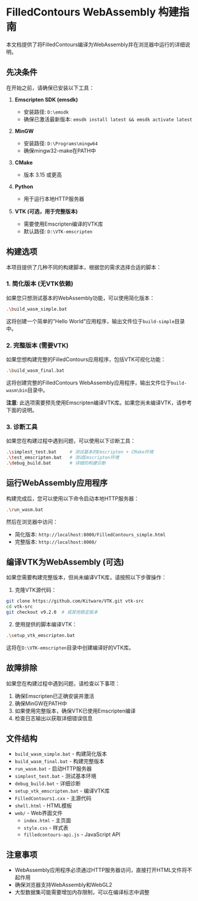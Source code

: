 # FilledContours WebAssembly 构建指南

本文档提供了将FilledContours编译为WebAssembly并在浏览器中运行的详细说明。

## 先决条件

在开始之前，请确保已安装以下工具：

1. **Emscripten SDK (emsdk)**
   - 安装路径: `D:\emsdk`
   - 确保已激活最新版本: `emsdk install latest && emsdk activate latest`

2. **MinGW**
   - 安装路径: `D:\Programs\mingw64`
   - 确保mingw32-make在PATH中

3. **CMake**
   - 版本 3.15 或更高

4. **Python**
   - 用于运行本地HTTP服务器

5. **VTK (可选，用于完整版本)**
   - 需要使用Emscripten编译的VTK库
   - 默认路径: `D:\VTK-emscripten`

## 构建选项

本项目提供了几种不同的构建脚本，根据您的需求选择合适的脚本：

### 1. 简化版本 (无VTK依赖)

如果您只想测试基本的WebAssembly功能，可以使用简化版本：

```bash
.\build_wasm_simple.bat
```

这将创建一个简单的"Hello World"应用程序，输出文件位于`build-simple`目录中。

### 2. 完整版本 (需要VTK)

如果您想构建完整的FilledContours应用程序，包括VTK可视化功能：

```bash
.\build_wasm_final.bat
```

这将创建完整的FilledContours WebAssembly应用程序，输出文件位于`build-wasm\bin`目录中。

**注意**: 此选项需要预先使用Emscripten编译VTK库。如果您尚未编译VTK，请参考下面的说明。

### 3. 诊断工具

如果您在构建过程中遇到问题，可以使用以下诊断工具：

```bash
.\simplest_test.bat     # 测试基本的Emscripten + CMake环境
.\test_emscripten.bat   # 测试Emscripten环境
.\debug_build.bat       # 详细的构建诊断
```

## 运行WebAssembly应用程序

构建完成后，您可以使用以下命令启动本地HTTP服务器：

```bash
.\run_wasm.bat
```

然后在浏览器中访问：
- 简化版本: `http://localhost:8000/FilledContours_simple.html`
- 完整版本: `http://localhost:8000/`

## 编译VTK为WebAssembly (可选)

如果您需要构建完整版本，但尚未编译VTK库，请按照以下步骤操作：

1. 克隆VTK源代码：
```bash
git clone https://github.com/Kitware/VTK.git vtk-src
cd vtk-src
git checkout v9.2.0  # 或其他稳定版本
```

2. 使用提供的脚本编译VTK：
```bash
.\setup_vtk_emscripten.bat
```

这将在`D:\VTK-emscripten`目录中创建编译好的VTK库。

## 故障排除

如果您在构建过程中遇到问题，请检查以下事项：

1. 确保Emscripten已正确安装并激活
2. 确保MinGW在PATH中
3. 如果使用完整版本，确保VTK已使用Emscripten编译
4. 检查日志输出以获取详细错误信息

## 文件结构

- `build_wasm_simple.bat` - 构建简化版本
- `build_wasm_final.bat` - 构建完整版本
- `run_wasm.bat` - 启动HTTP服务器
- `simplest_test.bat` - 测试基本环境
- `debug_build.bat` - 详细诊断
- `setup_vtk_emscripten.bat` - 编译VTK库
- `FilledContours1.cxx` - 主源代码
- `shell.html` - HTML模板
- `web/` - Web界面文件
  - `index.html` - 主页面
  - `style.css` - 样式表
  - `filledcontours-api.js` - JavaScript API

## 注意事项

- WebAssembly应用程序必须通过HTTP服务器访问，直接打开HTML文件将不起作用
- 确保浏览器支持WebAssembly和WebGL2
- 大型数据集可能需要增加内存限制，可以在编译标志中调整 